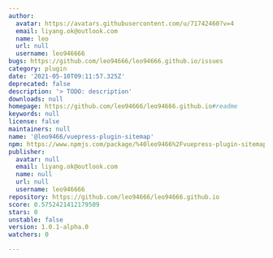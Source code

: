 ```yaml
---
author:
  avatar: https://avatars.githubusercontent.com/u/71742460?v=4
  email: liyang.ok@outlook.com
  name: leo
  url: null
  username: leo946666
bugs: https://github.com/leo94666/leo94666.github.io/issues
category: plugin
date: '2021-05-10T09:11:57.325Z'
deprecated: false
description: '> TODO: description'
downloads: null
homepage: https://github.com/leo94666/leo94666.github.io#readme
keywords: null
license: false
maintainers: null
name: '@leo9466/vuepress-plugin-sitemap'
npm: https://www.npmjs.com/package/%40leo9466%2Fvuepress-plugin-sitemap
publisher:
  avatar: null
  email: liyang.ok@outlook.com
  name: null
  url: null
  username: leo946666
repository: https://github.com/leo94666/leo94666.github.io
score: 0.5752421412179509
stars: 0
unstable: false
version: 1.0.1-alpha.0
watchers: 0

---
```


